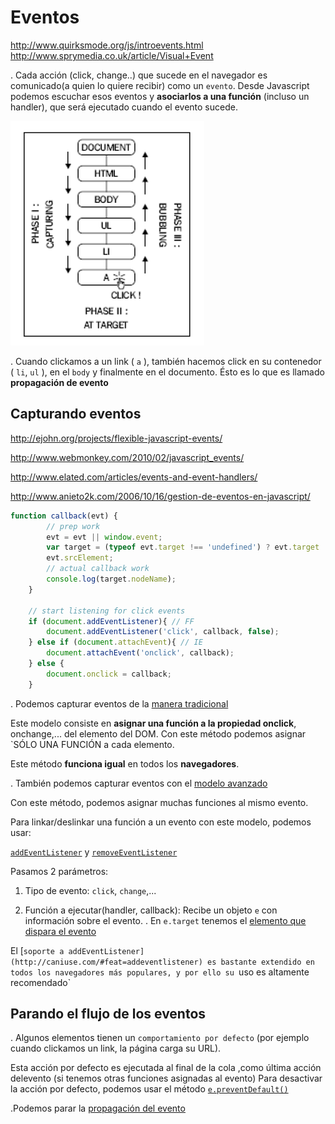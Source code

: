 <h1>Eventos</h1>

http://www.quirksmode.org/js/introevents.html
http://www.sprymedia.co.uk/article/Visual+Event

. Cada acción (click, change..) que sucede en el navegador es comunicado(a quien lo quiere recibir) como un `evento`. Desde Javascript podemos escuchar esos eventos y **asociarlos a una función** (incluso un handler), que será ejecutado cuando el evento sucede.

<img src="https://github.com/jovihu10/skylab_bootcamp2017/blob/master/COURSE/week3/jquery/eventos/img/events.png">

. Cuando clickamos a un link ( `a` ), también hacemos click en su contenedor ( `li`, `ul` ), en el `body` y finalmente en el documento. Ésto es lo que es llamado **propagación de evento**

<h2>Capturando eventos</h2>

http://ejohn.org/projects/flexible-javascript-events/

http://www.webmonkey.com/2010/02/javascript_events/

http://www.elated.com/articles/events-and-event-handlers/

http://www.anieto2k.com/2006/10/16/gestion-de-eventos-en-javascript/

```js
function callback(evt) {
        // prep work
        evt = evt || window.event;
        var target = (typeof evt.target !== 'undefined') ? evt.target :
        evt.srcElement;
        // actual callback work
        console.log(target.nodeName);
    }
    
    // start listening for click events
    if (document.addEventListener){ // FF
        document.addEventListener('click', callback, false);
    } else if (document.attachEvent){ // IE
        document.attachEvent('onclick', callback);
    } else {
        document.onclick = callback;
    }
```

. Podemos capturar eventos de la [manera tradicional](https://www.quirksmode.org/js/events_tradmod.html)

Este modelo consiste en **asignar una función a la propiedad onclick**, onchange,... del elemento del DOM. Con este método podemos asignar `SÓLO UNA FUNCIÓN a cada elemento. 

Este método **funciona igual** en todos los **navegadores**.


. También podemos capturar eventos con el [modelo avanzado](https://www.quirksmode.org/js/events_advanced.html)
    
Con este método, podemos asignar muchas funciones al mismo evento.

Para linkar/deslinkar una función a un evento con este modelo, podemos usar:

[`addEventListener`](https://developer.mozilla.org/en-US/docs/Web/API/EventTarget/addEventListener) y [`removeEventListener`](https://developer.mozilla.org/en-US/docs/Web/API/EventTarget.removeEventListener)


Pasamos 2 parámetros:

1. Tipo de evento: `click`, `change`,...

2. Función a ejecutar(handler, callback): Recibe un objeto `e` con información sobre el evento.
    . En `e.target` tenemos el [elemento que dispara el evento](https://www.w3.org/TR/DOM-Level-2-Events/events.html#Events-Event)

El [`soporte a addEventListener](http://caniuse.com/#feat=addeventlistener) es bastante extendido en todos los navegadores más populares, y por ello su `uso es altamente recomendado`

<h2>Parando el flujo de los eventos</h2>

. Algunos elementos tienen un `comportamiento por defecto` (por ejemplo cuando clickamos un link, la página carga su URL).

Esta acción por defecto es ejecutada al final de la cola ,como última acción delevento (si tenemos otras funciones asignadas al evento)
Para desactivar la acción por defecto, podemos usar el método [`e.preventDefault()`](https://developer.mozilla.org/en-US/docs/Web/API/Event/preventDefault)

.Podemos parar la [propagación del evento]()

